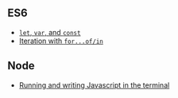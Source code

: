 ## ES6
- [`let`, `var`, and `const`](02-let_vs_var.md)
- [Iteration with `for...of/in`](03-iteration.md)

## Node
- [Running and writing Javascript in the terminal](01-terminal_js.md)